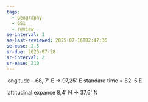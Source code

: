```yaml
---
tags:
  - Geography
  - GS1
  - review
se-interval: 1
se-last-reviewed: 2025-07-16T02:47:36
se-ease: 2.5
sr-due: 2025-07-28
sr-interval: 2
sr-ease: 210
---
```

longitude - 68, 7' E -> 97,25' E
standard time = 82. 5 E

lattitudinal expance
8,4' N -> 37,6' N